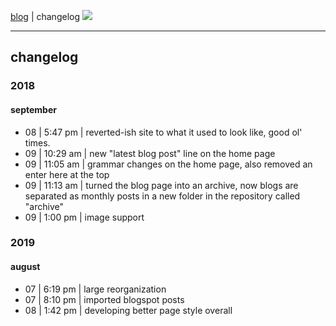 [blog](https://rustmotherboard.github.io/blog) | changelog 
![](https://raw.githubusercontent.com/rustMotherboard/rustmotherboard.github.io/master/images/site/website-header.png)

---

## changelog

### 2018

#### september

* 08 | 5:47 pm | reverted-ish site to what it used to look like, good ol' times.
* 09 | 10:29 am | new "latest blog post" line on the home page
* 09 | 11:05 am | grammar changes on the home page, also removed an enter here at the top
* 09 | 11:13 am | turned the blog page into an archive, now blogs are separated as monthly posts in a new folder in the repository called "archive"
* 09 | 1:00 pm | image support

### 2019

#### august

* 07 | 6:19 pm | large reorganization
* 07 | 8:10 pm | imported blogspot posts
* 08 | 1:42 pm | developing better page style overall